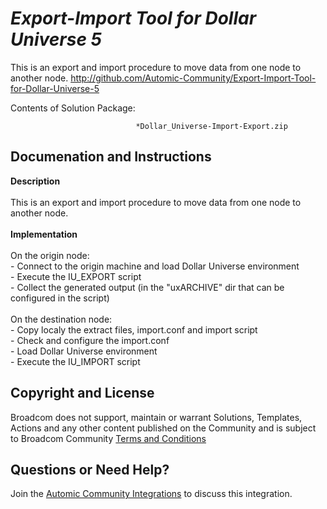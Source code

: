 *Export-Import Tool for Dollar Universe 5*
=============


This is an export and import procedure to move data from one node to another node.
http://github.com/Automic-Community/Export-Import-Tool-for-Dollar-Universe-5

<!-- List of attached files -->
Contents of Solution Package:

						
								*Dollar_Universe-Import-Export.zip
								
						


Documenation and Instructions
---

<p><strong class="bbc">Description</strong><br /><br />This is an export and import procedure to move data from one node to another node.<br /><br /><strong class="bbc">Implementation</strong><br /><br /><span class="bbc_underline">On the origin node</span>:<br />- Connect to the origin machine and load Dollar Universe environment<br />- Execute the IU_EXPORT script<br />- Collect the generated output (in the "uxARCHIVE" dir that can be configured in the script)<br /><br /><span class="bbc_underline">On the destination node</span>:<br />- Copy localy the extract files, import.conf and import script<br />- Check and configure the import.conf<br />- Load Dollar Universe environment<br />- Execute the IU_IMPORT script</p>

Copyright and License
---

Broadcom does not support, maintain or warrant Solutions, Templates, Actions and any other content published on the Community and is subject to Broadcom Community [Terms and Conditions](https://community.broadcom.com/termsandconditions)


Questions or Need Help? 
---
Join the [Automic Community Integrations](https://community.broadcom.com/communities/community-home?CommunityKey=83e49dd4-b93e-464a-a343-2bb1e51c13ec) to discuss this integration.
